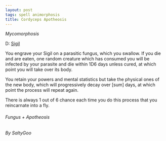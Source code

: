 ```yaml
---
layout: post
tags: spell animorphosis
title: Cordyceps Apotheosis
---
```


*Mycomorphosis*

D: [Sigil](/spells/#lexicon)

You engrave your Sigil on a parasitic fungus, which you swallow. If you die and are eaten, one random creature which has consumed you will be infected by your parasite and die within 1D6 days unless cured, at which point you will take over its body.

You retain your powers and mental statistics but take the physical ones of the new body, which will progressively decay over [sum] days, at which point the process will repeat again.

There is always 1 out of 6 chance each time you do this process that you reincarnate into a fly.

###### Fungus + Apotheosis
###### By SaltyGoo

